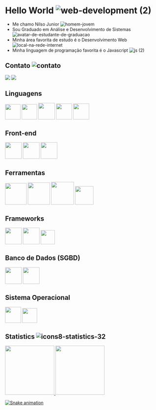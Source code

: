 # Hello World ![web-development (2)](https://user-images.githubusercontent.com/96146165/161612424-ed26c083-72b1-4de8-9430-136c9706cf09.png)

- Me chamo Nilso Junior ![homem-jovem](https://user-images.githubusercontent.com/96146165/161611849-8a551b3f-33be-4194-b587-0a82b925585a.png)
- Sou Graduado em Análise e Desenvolvimento de Sistemas ![avatar-de-estudante-de-graduacao](https://user-images.githubusercontent.com/96146165/161611920-16bf0892-278c-4626-9d46-c1c03314a82f.png)
- Minha área favorita de estudo é o Desenvolvimento Web ![local-na-rede-internet](https://user-images.githubusercontent.com/96146165/161611944-114009a6-0066-4ad2-acff-36806675b5c1.png)
- Minha linguagem de programação favorita é o Javascript ![js (2)](https://user-images.githubusercontent.com/96146165/161611971-f8ba400d-c538-40cf-b22c-f1ed4fa24c8e.png)

## Contato ![contato](https://user-images.githubusercontent.com/96146165/161617884-b9a81cf2-ed81-4df6-a4cc-e243ba4e1fd6.png)
<div>
<a href="https://www.linkedin.com/in/nilsojr-webdeveloper/" target="_blank"><img src="https://img.shields.io/badge/-LinkedIn-%230077B5?style=for-the-badge&logo=linkedin&logoColor=white" target="_blank"></a>
<a href = "mailto:nilsojunior90@gmail.com"><img src="https://img.shields.io/badge/Gmail-D14836?style=for-the-badge&logo=gmail&logoColor=white" target="_blank"></a>
</div>

## Linguagens
<img src="https://cdn.jsdelivr.net/gh/devicons/devicon/icons/javascript/javascript-original.svg" width="50" height="50" /> <img src="https://cdn.jsdelivr.net/gh/devicons/devicon/icons/typescript/typescript-original.svg" width="50" height="50" /> <img src="https://cdn.jsdelivr.net/gh/devicons/devicon/icons/nodejs/nodejs-original-wordmark.svg" width="54" height="54" /> <img src="https://cdn.jsdelivr.net/gh/devicons/devicon/icons/java/java-original.svg" width="52" height="52" /> <img src="https://cdn.jsdelivr.net/gh/devicons/devicon/icons/bash/bash-original.svg" width="52" height="52"/>

## Front-end
<img src="https://cdn.jsdelivr.net/gh/devicons/devicon/icons/html5/html5-original-wordmark.svg" width="54" height="54" /> <img src="https://cdn.jsdelivr.net/gh/devicons/devicon/icons/css3/css3-original-wordmark.svg" width="54" height="54" /> <img src="https://cdn.jsdelivr.net/gh/devicons/devicon/icons/bootstrap/bootstrap-plain.svg" width="54" height="54" />
                   
## Ferramentas
<img src="https://cdn.jsdelivr.net/gh/devicons/devicon/icons/git/git-original-wordmark.svg" width="70" height="70" /> <img src="https://cdn.jsdelivr.net/gh/devicons/devicon/icons/npm/npm-original-wordmark.svg" width="72" height="72" /> <img src="https://cdn.jsdelivr.net/gh/devicons/devicon/icons/yarn/yarn-original-wordmark.svg" width="74" height="74" /> <img src="https://cdn.jsdelivr.net/gh/devicons/devicon/icons/tomcat/tomcat-original.svg" width="60" height="60" />
          
                   
## Frameworks
<img src="https://cdn.jsdelivr.net/gh/devicons/devicon/icons/spring/spring-original-wordmark.svg" width="54" height="54" /> <img src="https://cdn.jsdelivr.net/gh/devicons/devicon/icons/express/express-original-wordmark.svg" width="54" height="54" /> <img src="https://cdn.jsdelivr.net/gh/devicons/devicon/icons/jest/jest-plain.svg" width="46" height="46" />

## Banco de Dados (SGBD)
<img src="https://cdn.jsdelivr.net/gh/devicons/devicon/icons/postgresql/postgresql-original-wordmark.svg" width="54" height="54"  /> <img src="https://cdn.jsdelivr.net/gh/devicons/devicon/icons/mongodb/mongodb-original-wordmark.svg" width="54" height="54" />

## Sistema Operacional
<img src="https://cdn.jsdelivr.net/gh/devicons/devicon/icons/linux/linux-original.svg" width="52" height="52" /> <img src="https://cdn.jsdelivr.net/gh/devicons/devicon/icons/windows8/windows8-original.svg" width="48" height="48" />
          
<!-- Estátisticas -->
## Statistics ![icons8-statistics-32](https://user-images.githubusercontent.com/96146165/185770193-d04d9b81-f098-46e6-854e-11c6bd93f748.png)
<div>
<a href="https://github.com/Nilso97">
<img height="160em" src="https://github-readme-stats.vercel.app/api/top-langs/?username=Nilso97&layout=compact&langs_count=7&theme=react"/>
<img height="160em" src="https://github-readme-stats.vercel.app/api?username=Nilso97&show_icons=true&theme=react"/> 
</div>

<!-- Snake Grid -->
![Snake animation](https://github.com/Nilso97/Nilso97/blob/output/github-contribution-grid-snake.svg)
